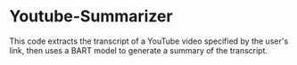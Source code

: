 # Youtube-Summarizer
This code extracts the transcript of a YouTube video specified by the user's link, then uses a BART model to generate a summary of the transcript.
